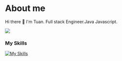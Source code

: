 # About me
Hi there 👋 I'm Tuan.
Full stack Engineer.Java Javascript.

![](https://komarev.com/ghpvc/?username=tuannp1996)

### My Skills

[![My Skills](https://skillicons.dev/icons?i=java,js,ts,docker,react,vscode)](https://skillicons.dev)
<!--
**tuannp1996/tuannp1996** is a ✨ _special_ ✨ repository because its `README.md` (this file) appears on your GitHub profile.

Here are some ideas to get you started:

- 🔭 I’m currently working on ...
- 🌱 I’m currently learning ...
- 👯 I’m looking to collaborate on ...
- 🤔 I’m looking for help with ...
- 💬 Ask me about ...
- 📫 How to reach me: ...
- 😄 Pronouns: ...
- ⚡ Fun fact: ...
-->
